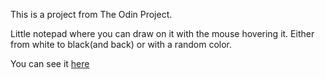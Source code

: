 This is a project from The Odin Project.

Little notepad where you can draw on it with the mouse hovering it. Either from white to black(and back) or with a random color.

You can see it <a href="https://morrismalone.github.io/Etch-a-Sketch-Project/">here</a>
